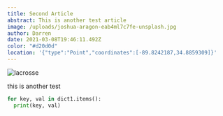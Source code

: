 ```yaml
---
title: Second Article
abstract: This is another test article
image: /uploads/joshua-aragon-eab4ml7c7fe-unsplash.jpg
author: Darren
date: 2021-03-08T19:46:11.492Z
color: "#d20d0d"
location: '{"type":"Point","coordinates":[-89.8242187,34.8859309]}'
---
```

![lacrosse]( "Lacrosse")

this is another test

```python
for key, val in dict1.items():
  print(key, val)
```